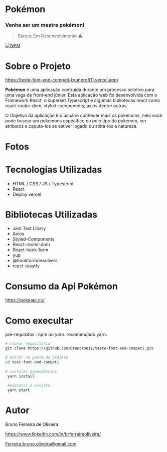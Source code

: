 # Pokémon
### Venha ser um mestre pokémon!
> Status: Em Desenvolvimento ⚠️

[![NPM](https://img.shields.io/npm/l/react)](https://github.com/Brunoro811/teste-font-end-competi/blob/main/LICENSE)
# Sobre o Projeto
https://teste-font-end-competi-brunoro811.vercel.app/

 **Pokémon** é uma aplicação contruida durante um processo seletivo para uma vaga de front-end júnior. Esta aplicação web foi desenvolvida com o Framework React, o superset Typescript e algumas bibliotecas react como react-router-dom, styled-components, axios dentre outras.

O Objetivo da aplicação é o usuário conhecer mais os pokemons, nela você pode buscar um pokemons especifico ou pelo tipo do pokemon, ver atributos e caputa-los se estiver logado ou solta-los a natureza. 

# Fotos

# Tecnologias Utilizadas
- HTML / CSS / JS / Typescript
- React
- Deploy vercel

# Bibliotecas Utilizadas
- Jest Test Libary
- Axios
- Styled-Components
- React-router-dom
- React-hook-form
- yup
- @hookform/resolvers
- react-toastfy


# Consumo da Api Pokémon
https://pokeapi.co/

# Como execultar
pré-requisitos : npm ou yarn.
recomendado yarn.

```bash
# clonar repositório
git clone https://github.com/Brunoro811/teste-font-end-competi.git

# entrar na pasta do projeto
cd test-font-end-competi
 
# instalar dependências 
 yarn install
 
 #executar o projeto
 yarn start
 ``` 
 # Autor
 
 Bruno Ferreira de Oliveira
 
 https://www.linkedin.com/in/brferreiraoliveira/
 
 Ferreira.bruno.oliveira@gmail.com
